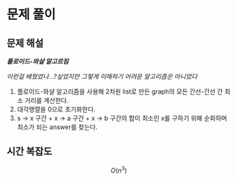   # 문제 풀이

## 문제 해설

***플로이드-와샬 알고르짐***

*이런걸 배웠었나…?싶었지만 그렇게 이해하기 어려운 알고리즘은 아니었다*


1. 플로이드-와샬 알고리즘을 사용해 2차원 list로 만든 graph의 모든 간선-간선 간 최소 거리를 계산한다.
2. 대각행렬을 0으로 초기화한다.
3. s -> x 구간 + x -> a 구간 + x -> b 구간의 합이 최소인 x를 구하기 위해 순회하며 최소가 되는 answer를 찾는다.


## 시간 복잡도

$$O(n^3)$$

